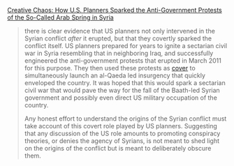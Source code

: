 [Creative Chaos: How U.S. Planners Sparked the Anti-Government Protests of the So-Called Arab Spring in Syria](https://libertarianinstitute.org/articles/creative-chaos-how-u-s-planners-sparked-the-anti-government-protests-of-the-so-called-arab-spring-in-syria/)

>there is clear evidence that US planners not only intervened in the Syrian conflict _after_ it erupted, but that they covertly sparked the conflict itself. US planners prepared for years to ignite a sectarian civil war in Syria resembling that in neighboring Iraq, and successfully engineered the anti-government protests that erupted in March 2011 for this purpose. They then used these protests as [cover](https://libertarianinstitute.org/articles/salafis-throwing-bombs-how-american-and-british-planners-partnered-with-al-qaeda-affiliated-groups-at-the-start-of-the-syrian-civil-war/) to simultaneously launch an al-Qaeda led insurgency that quickly enveloped the country. It was hoped that this would spark a sectarian civil war that would pave the way for the fall of the Baath-led Syrian government and possibly even direct US military occupation of the country.
>
>Any honest effort to understand the origins of the Syrian conflict must take account of this covert role played by US planners. Suggesting that any discussion of the US role amounts to promoting conspiracy theories, or denies the agency of Syrians, is not meant to shed light on the origins of the conflict but is meant to deliberately obscure them.